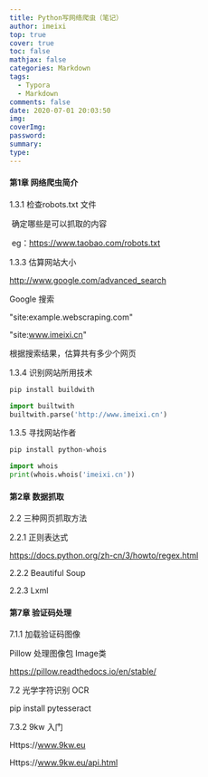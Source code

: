 ```yaml
---
title: Python写网络爬虫（笔记）
author: imeixi
top: true
cover: true
toc: false
mathjax: false
categories: Markdown
tags:
  - Typora
  - Markdown
comments: false
date: 2020-07-01 20:03:50
img:
coverImg:
password:
summary:
type:
---
```


#### 第1章  网络爬虫简介

1.3.1  检查robots.txt 文件

​	确定哪些是可以抓取的内容

​	eg：https://www.taobao.com/robots.txt



1.3.3  估算网站大小

http://www.google.com/advanced_search

Google 搜索

 "site:example.webscraping.com"

 "site:www.imeixi.cn"

根据搜索结果，估算共有多少个网页



1.3.4 识别网站所用技术

```python
pip install buildwith

import builtwith
builtwith.parse('http://www.imeixi.cn')
```



1.3.5  寻找网站作者

```python
pip install python-whois

import whois
print(whois.whois('imeixi.cn'))
```



#### 第2章 数据抓取

2.2 三种网页抓取方法

2.2.1 正则表达式

https://docs.python.org/zh-cn/3/howto/regex.html

2.2.2 Beautiful Soup

2.2.3 Lxml



#### 第7章 验证码处理

7.1.1  加载验证码图像

 Pillow 处理图像包  Image类

https://pillow.readthedocs.io/en/stable/



7.2 光学字符识别  OCR

pip install pytesseract



7.3.2  9kw 入门

Https://www.9kw.eu

Https://www.9kw.eu/api.html





